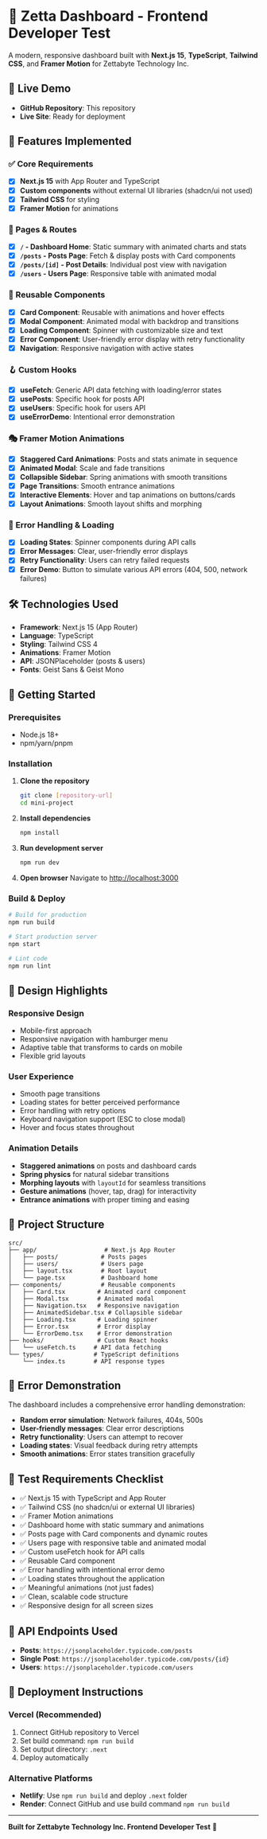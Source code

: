 # 🧪 Zetta Dashboard - Frontend Developer Test

A modern, responsive dashboard built with **Next.js 15**, **TypeScript**, **Tailwind CSS**, and **Framer Motion** for Zettabyte Technology Inc.

## 🌟 Live Demo

- **GitHub Repository**: This repository
- **Live Site**: Ready for deployment

## 🎯 Features Implemented

### ✅ Core Requirements

- [x] **Next.js 15** with App Router and TypeScript
- [x] **Custom components** without external UI libraries (shadcn/ui not used)
- [x] **Tailwind CSS** for styling
- [x] **Framer Motion** for animations

### 📱 Pages & Routes

- [x] **`/` - Dashboard Home**: Static summary with animated charts and stats
- [x] **`/posts` - Posts Page**: Fetch & display posts with Card components
- [x] **`/posts/[id]` - Post Details**: Individual post view with navigation
- [x] **`/users` - Users Page**: Responsive table with animated modal

### 🔧 Reusable Components

- [x] **Card Component**: Reusable with animations and hover effects
- [x] **Modal Component**: Animated modal with backdrop and transitions
- [x] **Loading Component**: Spinner with customizable size and text
- [x] **Error Component**: User-friendly error display with retry functionality
- [x] **Navigation**: Responsive navigation with active states

### 🪝 Custom Hooks

- [x] **useFetch**: Generic API data fetching with loading/error states
- [x] **usePosts**: Specific hook for posts API
- [x] **useUsers**: Specific hook for users API
- [x] **useErrorDemo**: Intentional error demonstration

### 🎭 Framer Motion Animations

- [x] **Staggered Card Animations**: Posts and stats animate in sequence
- [x] **Animated Modal**: Scale and fade transitions
- [x] **Collapsible Sidebar**: Spring animations with smooth transitions
- [x] **Page Transitions**: Smooth entrance animations
- [x] **Interactive Elements**: Hover and tap animations on buttons/cards
- [x] **Layout Animations**: Smooth layout shifts and morphing

### 🚨 Error Handling & Loading

- [x] **Loading States**: Spinner components during API calls
- [x] **Error Messages**: Clear, user-friendly error displays
- [x] **Retry Functionality**: Users can retry failed requests
- [x] **Error Demo**: Button to simulate various API errors (404, 500, network failures)

## 🛠️ Technologies Used

- **Framework**: Next.js 15 (App Router)
- **Language**: TypeScript
- **Styling**: Tailwind CSS 4
- **Animations**: Framer Motion
- **API**: JSONPlaceholder (posts & users)
- **Fonts**: Geist Sans & Geist Mono

## 🚀 Getting Started

### Prerequisites

- Node.js 18+
- npm/yarn/pnpm

### Installation

1. **Clone the repository**

   ```bash
   git clone [repository-url]
   cd mini-project
   ```

2. **Install dependencies**

   ```bash
   npm install
   ```

3. **Run development server**

   ```bash
   npm run dev
   ```

4. **Open browser**
   Navigate to [http://localhost:3000](http://localhost:3000)

### Build & Deploy

```bash
# Build for production
npm run build

# Start production server
npm start

# Lint code
npm run lint
```

## 🎨 Design Highlights

### Responsive Design

- Mobile-first approach
- Responsive navigation with hamburger menu
- Adaptive table that transforms to cards on mobile
- Flexible grid layouts

### User Experience

- Smooth page transitions
- Loading states for better perceived performance
- Error handling with retry options
- Keyboard navigation support (ESC to close modal)
- Hover and focus states throughout

### Animation Details

- **Staggered animations** on posts and dashboard cards
- **Spring physics** for natural sidebar transitions
- **Morphing layouts** with `layoutId` for seamless transitions
- **Gesture animations** (hover, tap, drag) for interactivity
- **Entrance animations** with proper timing and easing

## 📁 Project Structure

```
src/
├── app/                   # Next.js App Router
│   ├── posts/            # Posts pages
│   ├── users/            # Users page
│   ├── layout.tsx        # Root layout
│   └── page.tsx          # Dashboard home
├── components/           # Reusable components
│   ├── Card.tsx         # Animated card component
│   ├── Modal.tsx        # Animated modal
│   ├── Navigation.tsx   # Responsive navigation
│   ├── AnimatedSidebar.tsx # Collapsible sidebar
│   ├── Loading.tsx      # Loading spinner
│   ├── Error.tsx        # Error display
│   └── ErrorDemo.tsx    # Error demonstration
├── hooks/               # Custom React hooks
│   └── useFetch.ts     # API data fetching
└── types/              # TypeScript definitions
    └── index.ts        # API response types
```

## 🧪 Error Demonstration

The dashboard includes a comprehensive error handling demonstration:

- **Random error simulation**: Network failures, 404s, 500s
- **User-friendly messages**: Clear error descriptions
- **Retry functionality**: Users can attempt to recover
- **Loading states**: Visual feedback during retry attempts
- **Smooth animations**: Error states transition gracefully

## 🎯 Test Requirements Checklist

- ✅ Next.js 15 with TypeScript and App Router
- ✅ Tailwind CSS (no shadcn/ui or external UI libraries)
- ✅ Framer Motion animations
- ✅ Dashboard home with static summary and animations
- ✅ Posts page with Card components and dynamic routes
- ✅ Users page with responsive table and animated modal
- ✅ Custom useFetch hook for API calls
- ✅ Reusable Card component
- ✅ Error handling with intentional error demo
- ✅ Loading states throughout the application
- ✅ Meaningful animations (not just fades)
- ✅ Clean, scalable code structure
- ✅ Responsive design for all screen sizes

## 📝 API Endpoints Used

- **Posts**: `https://jsonplaceholder.typicode.com/posts`
- **Single Post**: `https://jsonplaceholder.typicode.com/posts/{id}`
- **Users**: `https://jsonplaceholder.typicode.com/users`

## 🚀 Deployment Instructions

### Vercel (Recommended)

1. Connect GitHub repository to Vercel
2. Set build command: `npm run build`
3. Set output directory: `.next`
4. Deploy automatically

### Alternative Platforms

- **Netlify**: Use `npm run build` and deploy `.next` folder
- **Render**: Connect GitHub and use build command `npm run build`

---

**Built for Zettabyte Technology Inc. Frontend Developer Test** 🚀
